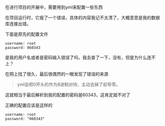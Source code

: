 在进行项目的开展中，需要用到yml来配置一些东西

在项目运行时，它报了一个错误，具体的内容我记不太清了，大概意思是我的数据库连接出错。

下面是原先的配置文件
```
username: root
password: 060343
```
是我的用户名或者是密码输入错误了吗，我去查了一下，没有，但是为什么连不上？

在网上找了很久，最后很偶然的一眼发现了错误的来源

>yml会把0开头的作为8进制对待，主动去掉了前导零。

这就相当于最后解析到我的配置的密码是60343，这肯定就不对了

正确的配置应该是这样的
```
username: root
password: "060343"
```